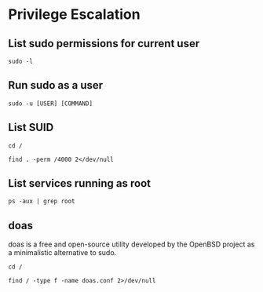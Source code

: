 # Privilege Escalation

## List sudo permissions for current user
```console
sudo -l
```

## Run sudo as a user
```console
sudo -u [USER] [COMMAND]
```

## List SUID
```console
cd /
```
```console
find . -perm /4000 2</dev/null
```

## List services running as root
```console
ps -aux | grep root
```

## doas
doas is a free and open-source utility developed by the OpenBSD project as a minimalistic alternative to sudo.

```console
cd /
```
```console
find / -type f -name doas.conf 2>/dev/null
```

